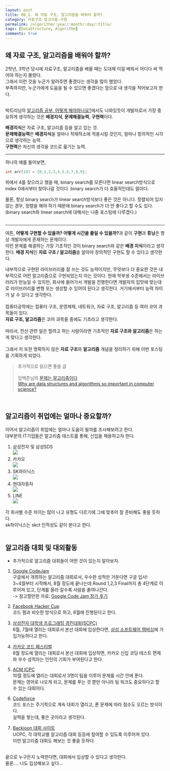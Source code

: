 ```yaml
---
layout: post
title: 00_1. 왜 자료 구조, 알고리즘을 배워야 할까?
category: 자료구조-알고리즘-구현
permalink: /algorithm/:year/:month/:day/:title/
tags: [DataStructure, Algorithm]
comments: true
---
```


## 왜 자료 구조, 알고리즘을 배워야 할까?

2학년, 3학년 당시에 자료구조, 알고리즘을 배울 때는 도대체 이걸 배워서 어디다 써 먹어야 하는지 몰랐다.<br>
그래서 이런 것을 누군가 알려주면 좋겠다는 생각을 많이 했었다.<br>
부족하지만, 누군가에게 도움을 될 수 있으면 좋겠다는 맘으로 내 생각을 적어보고자 한다.<br><br>

박트리님의 [알고리즘 공부, 어떻게 해야하나요?](https://baactree.tistory.com/52)에서도 나와있듯이 개발자로서 가장 중요하게 생각하는 것은 <b>배경지식</b>, <b>문제해결능력</b>, <b>구현력</b>이다.<br>

<b>배경지식</b>은 자료 구조, 알고리즘 등을 알고 있는 것. <br>
<b>문제해결능력</b>은 <b>배경지식</b>을 얼마나 적재적소에 적용시킬 것인지, 얼마나 창의적인 시각으로 생각하는 능력.<br>
<b>구현력</b>은 자신의 생각을 코드로 옮기는 능력.<br>

---
하나의 예를 들어보면,
```cpp  
int arr[10] = {0,1,2,3,4,5,6,7,8,9}; 
```
위에서 4를 찾으라고 했을 때, binary search를 모른다면 linear search방식으로<br>
index 0에서부터 찾아나갈 것이다. binary search가 더 효율적인데도 말이다.<br>

물론, 항상 binary search가 linear search방식보다 좋은 것은 아니다. 정렬되어 있지 않는 경우, 정렬을 해야 하기 때문에 binary search가 더 안 좋다고 할 수도 있다.<br>
(binary search와 linear search에 대해서는 나중 포스팅에 다루겠다.)<br><br>

---
여튼, <b>어떻게 구현할 수 있을까? 어떻게 시간을 줄일 수 있을까?</b>과 같이 <b>구현</b>과 <b>튜닝</b>은 항상 개발자에게 존재하는 문제이다.<br>
이런 문제를 해결하는 가장 기초적인 것이 binary search와 같은 <b>배경 지식</b>이라고 생각한다.
<b>배경 지식</b>인 <b>자료 구조 / 알고리즘</b>을 알아야 창의적인 구현도 할 수 있다고 생각한다.

내부적으로 구현된 라이브러리를 잘 쓰는 것도 능력이지만, 무엇보다 더 중요한 것은 내부적으로 어떤 알고리즘으로 구현되었는지 아는 것이다. 현재 학부생 수준에서는 라이브러리가 만능일 수 있지만, 회사에 들어가서 개발을 진행한다면 개발자의 입맛에 맞는대로 라이브러리를 변형 또는 생성할 수 있어야 된다고 생각한다. 거기에서부터 능력 차이가 날 수 있다고 생각한다.<br><br>
컴퓨터공학에는 컴퓨터 구조, 운영체제, 네트워크, 자료 구조, 알고리즘 등 여러 코어 과목들이 있다.<br>
<b>자료 구조, 알고리즘</b>은 코어 과목들 중에도 기초라고 생각한다.<br><br>
따라서, 전산 관련 일은 할려고 하는 사람이라면 기초적인 <b>자료 구조와 알고리즘</b>은 하는 게 맞다고 생각한다.<br><br>
그래서 저 또한 명확하지 않은 <b>자료 구조</b>와 <b>알고리즘</b> 개념을 정리하기 위해 이번 포스팅을 기획하게 되었다.<br>

> 추가적으로 읽으면 좋을 글<br><br>
임백준님의 [문제는 알고리즘이다](http://m.zdnet.co.kr/column_view.asp?artice_id=20150622080223#imadnews)<br>
[Why are data structures and algorithms so important in computer science?](https://www.quora.com/Why-are-data-structures-and-algorithms-so-important-in-computer-science)

<br>

## 알고리즘이 취업에는 얼마나 중요할까?

이어서 알고리즘이 취업에는 얼마나 도움이 될까를 조사해보려고 한다.<br>
대부분의 IT기업들은 알고리즘 테스트를 통해, 신입을 채용하고자 한다.<br>

1. 삼성전자 및 삼성SDS<br>
<img src="/assets/post_img/삼성SDS_채용전형.png"/> <br>
2. 카카오<br>
<img src="/assets/post_img/카카오_채용전형.png"/> <br>
3. SK하이닉스 <br>
<img src="/assets/post_img/sk하이닉스_채용전형.png"/> <br>
4. 현대자동차 <br>
<img src="/assets/post_img/현대자동차_채용전형.png"/> <br>
5. LINE <br>
<img src="/assets/post_img/라인_채용전형.png"/> <br>

각 회사별 수준 차이는 많이 나고 유형도 다르기에 그에 맞추어 잘 준비해도 좋을 듯하다. <br>
sk하이닉스는 skct 인적성도 같이 본다고 한다. <br><br>


## 알고리즘 대회 및 대외활동

- 추가적으로 알고리즘 대회들이 어떤 것이 있는지 알아보자.

1. [Google CodeJam](https://codingcompetitions.withgoogle.com/codejam)<br>
구글에서 개최하는 알고리즘 대회로서, 우수한 성적만 거둔다면 구글 입사! <br>
3~4월부터 시작해서, 8월 정도에 끝나는데 Round 1,2,3 Final까지 총 4단계로 이루어져 있고, 단계를 올라 갈수록 사람을 줄여나간다. <br>
-> 참고할만한 자료: [Google Code Jam 참가 후기](https://blog.outsider.ne.kr/784)

2. [Facebook Hacker Cup](https://www.facebook.com/hackercup/)<br>
코드 잼과 비슷한 방식으로 하고, 6월에 진행된다고 한다.

3. [삼성전자 대학생 프로그래밍 경진대회(SCPC)](https://news.samsung.com/kr/%EC%82%BC%EC%84%B1%EC%A0%84%EC%9E%90-%EC%A0%9C-4%ED%9A%8C-%EB%8C%80%ED%95%99%EC%83%9D-%ED%94%84%EB%A1%9C%EA%B7%B8%EB%9E%98%EB%B0%8D-%EA%B2%BD%EC%A7%84%EB%8C%80%ED%9A%8C-%EC%B0%B8)<br>
6월, 7월에 열리는 대회로서 본선 대회에 입상한다면, [삼성 소프트웨어 멤버십](http://secmem.org/)에 가입가능하다고 한다.<br>

4. [카카오 코드 페스티벌](https://www.kakaocode.com/)<br>
8월 정도에 열리는 대회로서 본선 대회에 입상하면, 카카오 신입 코딩 테스트 면제와 우수 성적자는 인턴의 기회가 부여된다고 한다.<br>

5. [ACM ICPC](http://icpckorea.org/)<br>
10월 정도에 열리는 대회로서 3명이 팀을 이루어 문제를 시간 안에 푼다.<br>
문제는 영어로 나오게 되고, 문제를 푸는 것 뿐만 아니라 팀 워크도 중요하다고 할 수 있는 대회이다.

6. [Codeforce](https://codeforces.com/)<br>
코드 포스는 주기적으로 계속 대회가 열리고, 푼 문제에 따라 점수도 오르는 방식이다.<br>
실력을 쌓는데, 좋은 곳이라고 생각된다.

7. [Backjoon 대회 사이트](https://www.acmicpc.net/contest/official/list)<br>
UCPC, 각 대학교별 알고리즘 대회 등등에 참여할 수 있도록 이루어져 있다.<br>
이런 알고리즘 대회도 해보는 것 좋을 듯하다.<br><br>

끝으로 누구든지 노력한다면, 대회에서 입상할 수 있다고 생각한다.<br>
물론.... 나도 입상해보고 싶다...